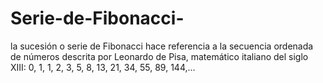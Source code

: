 # Serie-de-Fibonacci-
la sucesión o serie de Fibonacci hace referencia a la secuencia ordenada de números descrita por Leonardo de Pisa, matemático italiano del siglo XIII:  0, 1, 1, 2, 3, 5, 8, 13, 21, 34, 55, 89, 144,…
